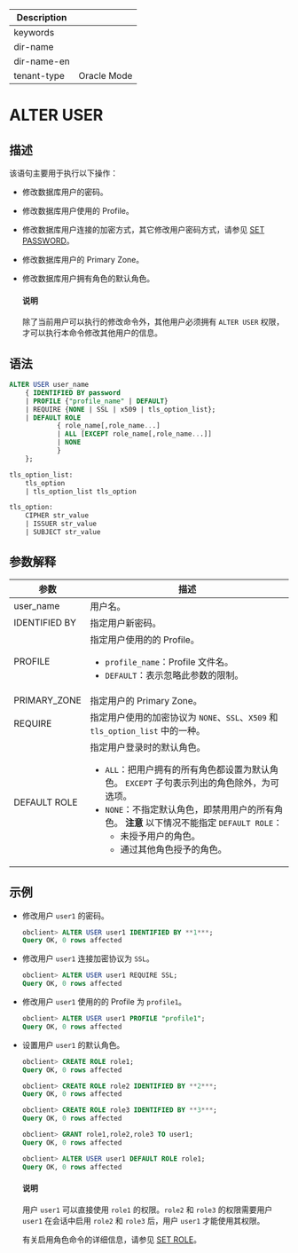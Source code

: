 | Description   |                 |
|---------------|-----------------|
| keywords      |                 |
| dir-name      |                 |
| dir-name-en   |                 |
| tenant-type   | Oracle Mode     |

# ALTER USER

## 描述

该语句主要用于执行以下操作：

* 修改数据库用户的密码。

* 修改数据库用户使用的 Profile。

* 修改数据库用户连接的加密方式，其它修改用户密码方式，请参见 [SET PASSWORD](../300.dcl-of-oracle-mode/3300.set-password-of-oracle-mode.md)。

* 修改数据库用户的 Primary Zone。

* 修改数据库用户拥有角色的默认角色。

  <main id="notice" type='explain'>
    <h4>说明</h4>
    <p>除了当前用户可以执行的修改命令外，其他用户必须拥有 <code>ALTER USER</code> 权限，才可以执行本命令修改其他用户的信息。</p>
  </main>

## 语法

```sql
ALTER USER user_name
    { IDENTIFIED BY password
    | PROFILE {"profile_name" | DEFAULT}
    | REQUIRE {NONE | SSL | x509 | tls_option_list};
    | DEFAULT ROLE
            { role_name[,role_name...]
            | ALL [EXCEPT role_name[,role_name...]]
            | NONE
            }
    };

tls_option_list:
    tls_option
    | tls_option_list tls_option

tls_option:
    CIPHER str_value
    | ISSUER str_value
    | SUBJECT str_value
```

## 参数解释

|      参数       |          描述       |
|---------------|-------------------------------------|
| user_name     | 用户名。    |
| IDENTIFIED BY | 指定用户新密码。  |
| PROFILE       | 指定用户使用的的 Profile。 <ul><li> `profile_name`：Profile 文件名。    </li><li> `DEFAULT`：表示忽略此参数的限制。</li></ul>      |
| PRIMARY_ZONE  | 指定用户的 Primary Zone。 |
| REQUIRE       | 指定用户使用的加密协议为 `NONE`、`SSL`、`X509` 和 `tls_option_list` 中的一种。   |
| DEFAULT ROLE  | 指定用户登录时的默认角色。 <ul><li> `ALL`：把用户拥有的所有角色都设置为默认角色。 `EXCEPT` 子句表示列出的角色除外，为可选项。    </li><li> `NONE`：不指定默认角色，即禁用用户的所有角色。    **注意**  以下情况不能指定 `DEFAULT ROLE`： <ul><li> 未授予用户的角色。    </li><li> 通过其他角色授予的角色。 </li></ul>    |

## 示例

* 修改用户 `user1` 的密码。

  ```sql
  obclient> ALTER USER user1 IDENTIFIED BY **1***;
  Query OK, 0 rows affected
  ```

* 修改用户 `user1` 连接加密协议为 `SSL`。

  ```sql
  obclient> ALTER USER user1 REQUIRE SSL;
  Query OK, 0 rows affected
  ```

* 修改用户 `user1` 使用的的 Profile 为 `profile1`。

  ```sql
  obclient> ALTER USER user1 PROFILE "profile1";
  Query OK, 0 rows affected
  ```

* 设置用户 `user1` 的默认角色。

  ```sql
  obclient> CREATE ROLE role1;
  Query OK, 0 rows affected

  obclient> CREATE ROLE role2 IDENTIFIED BY **2***;
  Query OK, 0 rows affected

  obclient> CREATE ROLE role3 IDENTIFIED BY **3***;
  Query OK, 0 rows affected

  obclient> GRANT role1,role2,role3 TO user1;
  Query OK, 0 rows affected

  obclient> ALTER USER user1 DEFAULT ROLE role1;
  Query OK, 0 rows affected
  ```

  <main id="notice" type='explain'>
    <h4>说明</h4>
    <p>用户 <code>user1</code> 可以直接使用 <code>role1</code> 的权限。<code>role2</code> 和 <code>role3</code> 的权限需要用户 <code>user1</code> 在会话中启用 <code>role2</code> 和 <code>role3</code> 后，用户 <code>user1</code> 才能使用其权限。</p>
  </main>

  有关启用角色命令的详细信息，请参见 [SET ROLE](../300.dcl-of-oracle-mode/3400.set-role-of-oracle-mode.md)。
